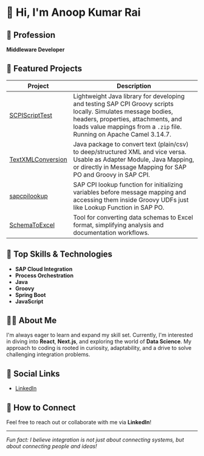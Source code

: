 # 👋 Hi, I'm Anoop Kumar Rai

## 🌟 Profession
**Middleware Developer**

## 🚀 Featured Projects

| Project | Description |
| ------- | ----------- |
| [SCPIScriptTest](https://github.com/AnoopRai610/SCPIScriptTest_v3) | Lightweight Java library for developing and testing SAP CPI Groovy scripts locally. Simulates message bodies, headers, properties, attachments, and loads value mappings from a `.zip` file. Running on Apache Camel 3.14.7. |
| [TextXMLConversion](https://github.com/AnoopRai610/TextXMLConversion) | Java package to convert text (plain/csv) to deep/structured XML and vice versa. Usable as Adapter Module, Java Mapping, or directly in Message Mapping for SAP PO and Groovy in SAP CPI. |
| [sapcpilookup](https://github.com/AnoopRai610/sapcpilookup) | SAP CPI lookup function for initializing variables before message mapping and accessing them inside Groovy UDFs just like Lookup Function in SAP PO. |
| [SchemaToExcel](https://github.com/AnoopRai610/SchemaToExcel) | Tool for converting data schemas to Excel format, simplifying analysis and documentation workflows. |

## 💼 Top Skills & Technologies
- **SAP Cloud Integration**
- **Process Orchestration**
- **Java**
- **Groovy**
- **Spring Boot**
- **JavaScript**

## 🧑‍💻 About Me
I'm always eager to learn and expand my skill set. Currently, I'm interested in diving into **React**, **Next.js**, and exploring the world of **Data Science**. My approach to coding is rooted in curiosity, adaptability, and a drive to solve challenging integration problems.

## 🔗 Social Links
- [LinkedIn](https://www.linkedin.com/in/anoop-kumar-rai-97950879/)

## 🤝 How to Connect
Feel free to reach out or collaborate with me via **LinkedIn**!

---

*Fun fact: I believe integration is not just about connecting systems, but about connecting people and ideas!*
